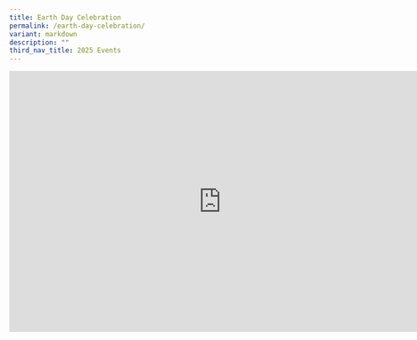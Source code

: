 ```yaml
---
title: Earth Day Celebration
permalink: /earth-day-celebration/
variant: markdown
description: ""
third_nav_title: 2025 Events
---
```

<iframe allowfullscreen="true" height="469" width="760" frameborder="0" src="https://docs.google.com/presentation/d/e/2PACX-1vRVRCcaENJ0FyQ2W8ShyByhk63IDUQGM1N1o8r17mxJjeAYtv3FjGJaq1qhrqlPQH2710Id2eTop9Pu/pubembed?start=true&amp;loop=true&amp;delayms=3000"></iframe>